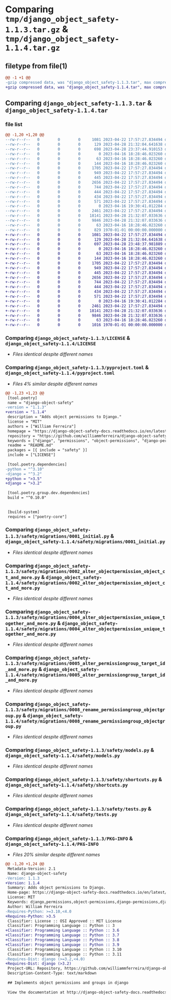 # Comparing `tmp/django_object_safety-1.1.3.tar.gz` & `tmp/django_object_safety-1.1.4.tar.gz`

## filetype from file(1)

```diff
@@ -1 +1 @@
-gzip compressed data, was "django_object_safety-1.1.3.tar", max compression
+gzip compressed data, was "django_object_safety-1.1.4.tar", max compression
```

## Comparing `django_object_safety-1.1.3.tar` & `django_object_safety-1.1.4.tar`

### file list

```diff
@@ -1,20 +1,20 @@
--rw-r--r--   0        0        0     1081 2023-04-22 17:57:27.834494 django_object_safety-1.1.3/LICENSE
--rw-r--r--   0        0        0      129 2023-04-28 21:32:04.641638 django_object_safety-1.1.3/README.md
--rw-r--r--   0        0        0      698 2023-04-28 23:37:44.910153 django_object_safety-1.1.3/pyproject.toml
--rw-r--r--   0        0        0        0 2023-04-16 18:28:46.023260 django_object_safety-1.1.3/safety/__init__.py
--rw-r--r--   0        0        0       63 2023-04-16 18:28:46.023260 django_object_safety-1.1.3/safety/admin.py
--rw-r--r--   0        0        0      144 2023-04-16 18:28:46.023260 django_object_safety-1.1.3/safety/apps.py
--rw-r--r--   0        0        0     1705 2023-04-22 17:57:27.834494 django_object_safety-1.1.3/safety/migrations/0001_initial.py
--rw-r--r--   0        0        0      949 2023-04-22 17:57:27.834494 django_object_safety-1.1.3/safety/migrations/0002_alter_objectpermission_object_ct_and_more.py
--rw-r--r--   0        0        0      445 2023-04-22 17:57:27.834494 django_object_safety-1.1.3/safety/migrations/0003_alter_objectpermission_options.py
--rw-r--r--   0        0        0     2656 2023-04-22 17:57:27.834494 django_object_safety-1.1.3/safety/migrations/0004_alter_objectpermission_unique_together_and_more.py
--rw-r--r--   0        0        0      744 2023-04-22 17:57:27.834494 django_object_safety-1.1.3/safety/migrations/0005_alter_permissiongroup_target_id_and_more.py
--rw-r--r--   0        0        0      444 2023-04-22 17:57:27.834494 django_object_safety-1.1.3/safety/migrations/0006_alter_objectpermission_options.py
--rw-r--r--   0        0        0      434 2023-04-22 17:57:27.834494 django_object_safety-1.1.3/safety/migrations/0007_alter_objectpermission_options.py
--rw-r--r--   0        0        0      571 2023-04-22 17:57:27.834494 django_object_safety-1.1.3/safety/migrations/0008_rename_permissiongroup_objectgroup.py
--rw-r--r--   0        0        0        0 2023-04-16 19:30:41.012284 django_object_safety-1.1.3/safety/migrations/__init__.py
--rw-r--r--   0        0        0     2461 2023-04-22 17:57:27.834494 django_object_safety-1.1.3/safety/models.py
--rw-r--r--   0        0        0    18141 2023-04-28 21:32:07.033636 django_object_safety-1.1.3/safety/shortcuts.py
--rw-r--r--   0        0        0     9846 2023-04-28 21:32:07.033636 django_object_safety-1.1.3/safety/tests.py
--rw-r--r--   0        0        0       63 2023-04-16 18:28:46.023260 django_object_safety-1.1.3/safety/views.py
--rw-r--r--   0        0        0      829 1970-01-01 00:00:00.000000 django_object_safety-1.1.3/PKG-INFO
+-rw-r--r--   0        0        0     1081 2023-04-22 17:57:27.834494 django_object_safety-1.1.4/LICENSE
+-rw-r--r--   0        0        0      129 2023-04-28 21:32:04.641638 django_object_safety-1.1.4/README.md
+-rw-r--r--   0        0        0      697 2023-04-28 23:48:37.981889 django_object_safety-1.1.4/pyproject.toml
+-rw-r--r--   0        0        0        0 2023-04-16 18:28:46.023260 django_object_safety-1.1.4/safety/__init__.py
+-rw-r--r--   0        0        0       63 2023-04-16 18:28:46.023260 django_object_safety-1.1.4/safety/admin.py
+-rw-r--r--   0        0        0      144 2023-04-16 18:28:46.023260 django_object_safety-1.1.4/safety/apps.py
+-rw-r--r--   0        0        0     1705 2023-04-22 17:57:27.834494 django_object_safety-1.1.4/safety/migrations/0001_initial.py
+-rw-r--r--   0        0        0      949 2023-04-22 17:57:27.834494 django_object_safety-1.1.4/safety/migrations/0002_alter_objectpermission_object_ct_and_more.py
+-rw-r--r--   0        0        0      445 2023-04-22 17:57:27.834494 django_object_safety-1.1.4/safety/migrations/0003_alter_objectpermission_options.py
+-rw-r--r--   0        0        0     2656 2023-04-22 17:57:27.834494 django_object_safety-1.1.4/safety/migrations/0004_alter_objectpermission_unique_together_and_more.py
+-rw-r--r--   0        0        0      744 2023-04-22 17:57:27.834494 django_object_safety-1.1.4/safety/migrations/0005_alter_permissiongroup_target_id_and_more.py
+-rw-r--r--   0        0        0      444 2023-04-22 17:57:27.834494 django_object_safety-1.1.4/safety/migrations/0006_alter_objectpermission_options.py
+-rw-r--r--   0        0        0      434 2023-04-22 17:57:27.834494 django_object_safety-1.1.4/safety/migrations/0007_alter_objectpermission_options.py
+-rw-r--r--   0        0        0      571 2023-04-22 17:57:27.834494 django_object_safety-1.1.4/safety/migrations/0008_rename_permissiongroup_objectgroup.py
+-rw-r--r--   0        0        0        0 2023-04-16 19:30:41.012284 django_object_safety-1.1.4/safety/migrations/__init__.py
+-rw-r--r--   0        0        0     2461 2023-04-22 17:57:27.834494 django_object_safety-1.1.4/safety/models.py
+-rw-r--r--   0        0        0    18141 2023-04-28 21:32:07.033636 django_object_safety-1.1.4/safety/shortcuts.py
+-rw-r--r--   0        0        0     9846 2023-04-28 21:32:07.033636 django_object_safety-1.1.4/safety/tests.py
+-rw-r--r--   0        0        0       63 2023-04-16 18:28:46.023260 django_object_safety-1.1.4/safety/views.py
+-rw-r--r--   0        0        0     1016 1970-01-01 00:00:00.000000 django_object_safety-1.1.4/PKG-INFO
```

### Comparing `django_object_safety-1.1.3/LICENSE` & `django_object_safety-1.1.4/LICENSE`

 * *Files identical despite different names*

### Comparing `django_object_safety-1.1.3/pyproject.toml` & `django_object_safety-1.1.4/pyproject.toml`

 * *Files 4% similar despite different names*

```diff
@@ -1,23 +1,23 @@
 [tool.poetry]
 name = "django-object-safety"
-version = "1.1.3"
+version = "1.1.4"
 description = "Adds object permissions to Django."
 license = "MIT"
 authors = ["William Ferreira"]
 homepage = "https://django-object-safety-docs.readthedocs.io/en/latest/"
 repository = "https://github.com/williammferreira/django-object-safety/"
 keywords = ["django", "permissions", "object-permissions", "django-permissions", "django-object-permissions"]
 readme = "README.md"
 packages = [{ include = "safety" }]
 include = ["LICENSE"]
 
 [tool.poetry.dependencies]
-python = "^3.10"
-django = "^3.2"
+python = ">3.5"
+django = ">3.2"
 
 [tool.poetry.group.dev.dependencies]
 build = "^0.10.0"
 
 
 [build-system]
 requires = ["poetry-core"]
```

### Comparing `django_object_safety-1.1.3/safety/migrations/0001_initial.py` & `django_object_safety-1.1.4/safety/migrations/0001_initial.py`

 * *Files identical despite different names*

### Comparing `django_object_safety-1.1.3/safety/migrations/0002_alter_objectpermission_object_ct_and_more.py` & `django_object_safety-1.1.4/safety/migrations/0002_alter_objectpermission_object_ct_and_more.py`

 * *Files identical despite different names*

### Comparing `django_object_safety-1.1.3/safety/migrations/0004_alter_objectpermission_unique_together_and_more.py` & `django_object_safety-1.1.4/safety/migrations/0004_alter_objectpermission_unique_together_and_more.py`

 * *Files identical despite different names*

### Comparing `django_object_safety-1.1.3/safety/migrations/0005_alter_permissiongroup_target_id_and_more.py` & `django_object_safety-1.1.4/safety/migrations/0005_alter_permissiongroup_target_id_and_more.py`

 * *Files identical despite different names*

### Comparing `django_object_safety-1.1.3/safety/migrations/0008_rename_permissiongroup_objectgroup.py` & `django_object_safety-1.1.4/safety/migrations/0008_rename_permissiongroup_objectgroup.py`

 * *Files identical despite different names*

### Comparing `django_object_safety-1.1.3/safety/models.py` & `django_object_safety-1.1.4/safety/models.py`

 * *Files identical despite different names*

### Comparing `django_object_safety-1.1.3/safety/shortcuts.py` & `django_object_safety-1.1.4/safety/shortcuts.py`

 * *Files identical despite different names*

### Comparing `django_object_safety-1.1.3/safety/tests.py` & `django_object_safety-1.1.4/safety/tests.py`

 * *Files identical despite different names*

### Comparing `django_object_safety-1.1.3/PKG-INFO` & `django_object_safety-1.1.4/PKG-INFO`

 * *Files 20% similar despite different names*

```diff
@@ -1,20 +1,24 @@
 Metadata-Version: 2.1
 Name: django-object-safety
-Version: 1.1.3
+Version: 1.1.4
 Summary: Adds object permissions to Django.
 Home-page: https://django-object-safety-docs.readthedocs.io/en/latest/
 License: MIT
 Keywords: django,permissions,object-permissions,django-permissions,django-object-permissions
 Author: William Ferreira
-Requires-Python: >=3.10,<4.0
+Requires-Python: >3.5
 Classifier: License :: OSI Approved :: MIT License
 Classifier: Programming Language :: Python :: 3
+Classifier: Programming Language :: Python :: 3.6
+Classifier: Programming Language :: Python :: 3.7
+Classifier: Programming Language :: Python :: 3.8
+Classifier: Programming Language :: Python :: 3.9
 Classifier: Programming Language :: Python :: 3.10
 Classifier: Programming Language :: Python :: 3.11
-Requires-Dist: django (>=3.2,<4.0)
+Requires-Dist: django (>3.2)
 Project-URL: Repository, https://github.com/williammferreira/django-object-safety/
 Description-Content-Type: text/markdown
 
 ## Implements object permissions and groups in django
 
 View the documentation at http://django-object-safety-docs.readthedocs.io/
```

